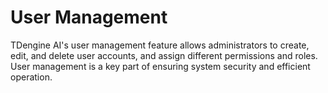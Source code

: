 # User Management

TDengine AI's user management feature allows administrators to create, edit, and delete user accounts, and assign different permissions and roles. User management is a key part of ensuring system security and efficient operation.